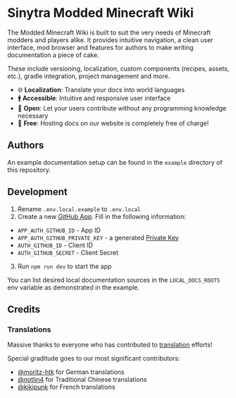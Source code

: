 # Sinytra Modded Minecraft Wiki

The Modded Minecraft Wiki is built to suit the very needs of Minecraft modders and players alike. It provides
intuitive navigation, a clean user interface, mod browser and features for authors to make writing documentation
a piece of cake.

These include versioning, localization, custom components (recipes, assets, etc.), gradle integration,
project management and more.

- 🌐 **Localization**: Translate your docs into world languages
- 🚹 **Accessible**: Intuitive and responsive user interface
- 🤝 **Open**: Let your users contribute without any programming knowledge necessary
- 💸 **Free**: Hosting docs on our website is completely free of charge!

## Authors

An example documentation setup can be found in the `example` directory of this repository.

## Development

1. Rename `.env.local.example` to `.env.local`
2. Create a new [GitHub App](https://github.com/settings/apps/new). Fill in the following information:
  - `APP_AUTH_GITHUB_ID` - App ID
  - `APP_AUTH_GITHUB_PRIVATE_KEY` - a generated [Private Key](https://docs.github.com/en/apps/creating-github-apps/authenticating-with-a-github-app/managing-private-keys-for-github-apps)
  - `AUTH_GITHUB_ID` - Client ID
  - `AUTH_GITHUB_SECRET` - Client Secret
3. Run `npm run dev` to start the app

You can list desired local documentation sources in the `LOCAL_DOCS_ROOTS` env variable as demonstrated in the example.

## Credits

### Translations

Massive thanks to everyone who has contributed to [translation](https://crowdin.com/project/sinytra-wiki) efforts!

Special graditude goes to our most significant contributors:

- [@moritz-htk](https://github.com/moritz-htk) for German translations
- [@notlin4](https://github.com/notlin4) for Traditional Chinese translations
- [@kikipunk](https://github.com/kikipunk) for French translations
